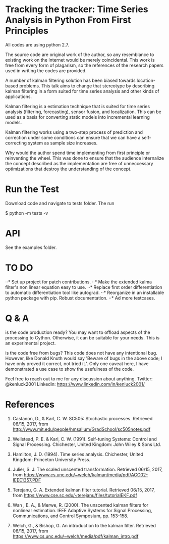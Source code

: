 # Tracking the tracker: Time Series Analysis in Python From First Principles

All codes are using python 2.7.

The source code are original work of the author, so any resemblance to existing work on the Internet would be merely coincidental. This work is free from every form of plagarism, so the references of the research papers used in writing the codes are provided.

A number of kalman filtering solution has been biased towards location-based problems. This talk aims to change that stereotype by describing kalman filtering in a form suited for time series analysis and other kinds of applications.

Kalman filtering is a estimation technique that is suited for time series analysis (filtering, forecasting), sensor fusion, and localization. This can be used as a basis for converting static models into incremental learning models.

Kalman filtering works using a two-step process of prediction and correction under some conditions can ensure that we can have a self-correcting system as sample size increases.


Why would the author spend time implementing from first principle or reinventing the wheel. This was done to ensure that the audience internalize the concept described as the implementation are free of unneccessary optimizations that destroy the understanding of the concept.

# Run the Test
Download code and navigate to tests folder. The run

$ python -m tests -v

# API
See the examples folder.

# TO DO
⋅⋅* Set up project for patch contributions.
⋅⋅* Make the extended kalma filter's non linear equation easy to use.
⋅⋅* Replace first order differentiation to automatic differentiation tool like autograd.
⋅⋅* Reorganize in an installable python package with pip.
Robust documentation.
⋅⋅* Ad more testcases.

# Q & A

is the code production ready?
You may want to offload aspects of the processing to Cython. Otherwise, it can be suitable for your needs. This is an experimental project.

is the code free from bugs?
This code does not have any intentional bug. However, like Donald Knuth would say 'Beware of bugs in the above code; I have only proved it correct, not tried it.'. Only one caveat here, I have demonstrated a use case to show the usefulness of the code.


Feel free to reach out to me for any discussion about anything.
Twitter:  @kenluck2001
Linkedin: https://www.linkedin.com/in/kenluck2001/


# References

1. Castanon, D., & Karl, C. W. SC505: Stochastic processes. Retrieved 06/15, 2017, from http://www.mit.edu/people/hmsallum/GradSchool/sc505notes.pdf

2. Wellstead, P. E. & Karl, C. W. (1991). Self-tuning Systems: Control and Signal Processing. Chichester, United Kingdom: John Wiley & Sons Ltd.

3. Hamilton, J. D. (1994). Time series analysis. Chichester, United Kingdom: Princeton University Press.

4. Julier, S. J. The scaled unscented transformation. Retrieved 06/15, 2017, from https://www.cs.unc.edu/~welch/kalman/media/pdf/ACC02-IEEE1357.PDF

5. Terejanu, G. A. Extended kalman filter tutorial. Retrieved 06/15, 2017, from https://www.cse.sc.edu/~terejanu/files/tutorialEKF.pdf

6. Wan , E. A., & Merwe, R. (2000). The unscented kalman filters for nonlinear estimation. IEEE Adaptive Systems for Signal Processing, Communications, and Control Symposium, pp. 153-158.

7. Welch, G., & Bishop, G. An introduction to the kalman filter. Retrieved 06/15, 2017, from https://www.cs.unc.edu/~welch/media/pdf/kalman_intro.pdf 
